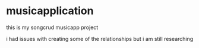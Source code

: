 # musicapplication

this is my songcrud musicapp project

i had issues with creating some of the relationships but i am still researching

